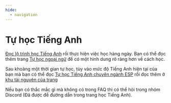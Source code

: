 ```yaml
---
hide:
  - navigation
---
```


# Tự học Tiếng Anh

[Đọc lộ trình học Tiếng Anh](https://daihocmo.github.io/tieng-anh/) rồi thực hiện việc học hàng ngày. Bạn có thể đọc thêm trang [Tự học ngoại ngữ](https://daihocmo.github.io/ngoai-ngu/) để có một hình dung rõ ràng hơn về cách học.

Sau khoảng một thời gian tự học, tùy vào mức độ Tiếng Anh hiện tại của bạn mà bạn có thể đọc [Tự học Tiếng Anh chuyên ngành ESP](https://daihocmo.github.io/tieng-anh-chuyen-nganh/) rồi đọc thêm ở [khu tài nguyên của trang](https://daihocmo.github.io/tieng-anh-chuyen-nganh/docs/compsci.html)

Nếu bạn có thắc mắc gì mà không có trong FAQ thì có thể hỏi trong nhóm Discord (Đã được để đường dẫn trong trang học Tiếng Anh).